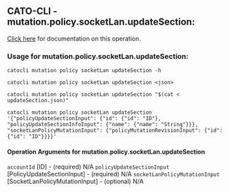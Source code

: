 
## CATO-CLI - mutation.policy.socketLan.updateSection:
[Click here](https://api.catonetworks.com/documentation/#mutation-updateSection) for documentation on this operation.

### Usage for mutation.policy.socketLan.updateSection:

`catocli mutation policy socketLan updateSection -h`

`catocli mutation policy socketLan updateSection <json>`

`catocli mutation policy socketLan updateSection "$(cat < updateSection.json)"`

`catocli mutation policy socketLan updateSection '{"policyUpdateSectionInput": {"id": {"id": "ID"}, "policyUpdateSectionInfoInput": {"name": {"name": "String"}}}, "socketLanPolicyMutationInput": {"policyMutationRevisionInput": {"id": {"id": "ID"}}}}'`

#### Operation Arguments for mutation.policy.socketLan.updateSection ####
`accountId` [ID] - (required) N/A 
`policyUpdateSectionInput` [PolicyUpdateSectionInput] - (required) N/A 
`socketLanPolicyMutationInput` [SocketLanPolicyMutationInput] - (optional) N/A 
